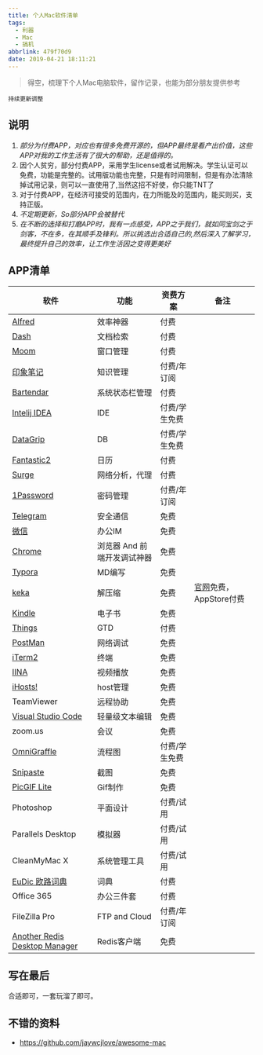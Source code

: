 ```yaml
---
title: 个人Mac软件清单
tags:
  - 利器
  - Mac
  - 搞机
abbrlink: 479f70d9
date: 2019-04-21 18:11:21
---
```

> 得空，梳理下个人Mac电脑软件，留作记录，也能为部分朋友提供参考

`持续更新调整`

## 说明
1. _部分为付费APP，对应也有很多免费开源的，但APP最终是看产出价值，这些APP对我的工作生活有了很大的帮助，还是值得的。_
2. 因个人贫穷，部分付费APP，采用学生license或者试用解决。学生认证可以免费，功能是完整的。试用版功能也完整，只是有时间限制，但是有办法清除掉试用记录，则可以一直使用了,当然这招不好使，你只能TNT了
3. 对于付费APP，在经济可接受的范围内，在力所能及的范围内，能买则买，支持正版。
2. _不定期更新，So部分APP会被替代_
3. _在不断的选择和打磨APP时，我有一点感受，APP之于我们，就如同宝剑之于剑客，不在多，在其顺手及锋利。所以挑选出合适自己的,然后深入了解学习，最终提升自己的效率，让工作生活因之变得更美好_

## APP清单

软件 | 功能 | 资费方案|备注
----| ---| ---|---
[Alfred](https://www.alfredapp.com/)| 效率神器 | 付费|
[Dash](https://kapeli.com/dash)| 文档检索 | 付费|
[Moom](https://manytricks.com/moom/)| 窗口管理 | 付费|
[印象笔记](https://www.yinxiang.com/) | 知识管理 | 付费/年订阅|
[Bartendar](https://www.macbartender.com/)| 系统状态栏管理 | 付费|
[Intelij IDEA](https://www.jetbrains.com/idea/)|IDE | 付费/学生免费|
[DataGrip](https://www.jetbrains.com/datagrip/) | DB | 付费/学生免费|
[Fantastic2](https://flexibits.com/fantastical)| 日历 | 付费|
[Surge](https://nssurge.com/)| 网络分析，代理 | 付费|
[1Password](https://1password.com/)| 密码管理 | 付费/年订阅|
[Telegram](https://telegram.org/) | 安全通信 | 免费|
[微信](https://mac.weixin.qq.com/) | 办公IM | 免费|
[Chrome](https://www.google.com/intl/zh-CN/chrome/) | 浏览器 And 前端开发调试神器 | 免费|
[Typora](https://typora.io/) | MD编写 | 免费|
[keka](https://www.keka.io/en/) | 解压缩 | 免费|[官网](https://www.keka.io/en/)免费，AppStore付费
[Kindle](https://apps.apple.com/tw/app/kindle/id405399194?mt=12) |电子书 | 免费|
[Things](https://culturedcode.com/things/) | GTD | 付费|
[PostMan](https://www.postman.com/downloads/)|网络调试 | 免费|
[iTerm2](https://iterm2.com/) | 终端 | 免费|
[IINA](https://iina.io/) | 视频播放 | 免费|
[iHosts!](https://apps.apple.com/cn/app/ihosts-etc-hosts-%E7%BC%96%E8%BE%91%E5%99%A8/id1102004240?mt=12) | host管理 | 免费|
TeamViewer | 远程协助 | 免费|
[Visual Studio Code](https://code.visualstudio.com/) | 轻量级文本编辑  | 免费|
zoom.us | 会议 | 免费|
[OmniGraffle](https://www.omnigroup.com/omnigraffle/)| 流程图 | 付费/学生免费|
[Snipaste](https://zh.snipaste.com/) | 截图 | 免费|
[PicGIF Lite](https://apps.apple.com/cn/app/picgif-lite/id844918735?mt=12) | Gif制作 | 免费|
Photoshop|平面设计|付费/试用|
Parallels Desktop|模拟器|付费/试用|
CleanMyMac X|系统管理工具|付费/试用|
[EuDic 欧路词典](https://www.eudic.net/v4/en/app/eudic)|词典|付费|
Office 365|办公三件套|付费|
FileZilla Pro|FTP and Cloud|付费/年订阅|
[Another Redis Desktop Manager](https://github.com/qishibo/AnotherRedisDesktopManager)|Redis客户端|免费|


## 写在最后
合适即可，一套玩溜了即可。

## 不错的资料
- https://github.com/jaywcjlove/awesome-mac
